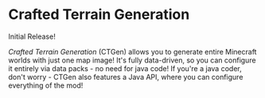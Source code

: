 Crafted Terrain Generation
================

Initial Release!

*Crafted Terrain Generation* (CTGen) allows you to generate entire Minecraft worlds with just one map image!
It's fully data-driven, so you can configure it entirely via data packs - no need for java code!
If you're a java coder, don't worry - CTGen also features a Java API, where you can configure everything of the mod!
